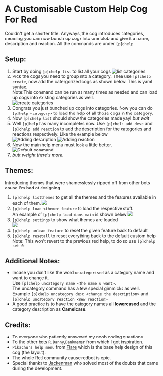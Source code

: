 # A Customisable Custom Help Cog For Red 
Couldn't get a shorter title. Anyways, the cog introduces categories, meaning you can now bunch up cogs into one blob and give it a name, description and reaction.
All the commands are under `[p]chelp`

## Setup:
1. Start by doing `[p]chelp list` to list all your cogs
![list categories](https://i.imgur.com/tsn6Rnx.png=30x5)  
2. Pick the cogs you need to group into a category. Then use `[p]chelp create`, now add the catergorized cogs as shown below. This is yaml syntax.  
Note:This command can be run as many times as needed and can load up cogs into existing categories as well.  
![create categories](https://imgur.com/8XDvrHH.png=30x5)  
3. Congrats you just bunched up cogs into categories. Now you can do `[p]help <category>` to load the help of all those cogs in the category. 
4. Now `[p]chelp list` should show the categories made yay! *but wait*
5. Well `[p]help` has many incompletes now. Use `[p]chelp add desc` and `[p]chelp add reaction` to add the description for the categories and reactions respectively. Like the example below  
![Adding description](https://imgur.com/ddAgIQe.png)
![Adding reaction](https://imgur.com/ieovfQv.png)
6. Now the main help menu must look a little better.  
![Default command](https://imgur.com/8Q35GoC.png)
7. *butt weight there's more.*

## Themes:
Introducing themes that were shamesslessly ripped off from other bots cause I'm bad at designing
1. `[p]chelp listthemes` to get all the themes and the features available in each of them.
![](https://imgur.com/m83FC1N.png)
2. `[p]chelp load <theme> feature` to load the respective stuff.  
An example of `[p]chelp load dank main` is shown below 
![](https://imgur.com/Fr1SS37.png)
3. `[p]chelp settings` to show what themes are loaded  
![](https://imgur.com/tW7sFkX.png)
4. `[p]chelp unload feature` to reset the given feature back to default
5. `[p]chelp resetall` to reset everything back to the default custom help
Note: This won't revert to the previous red help, to do so use `[p]chelp set 0`
## Additional Notes:
- Incase you don't like the word `uncategorised` as a category name and want to change it.  
Use `[p]chelp uncategory name <the name u want>`.  
The uncategory command has a few special gimmicks as well.  
Example `[p]chelp uncategory desc <change the description>` and `[p]chelp uncategory reaction <new reaction>`
- A good practice is to have the category names all **lowercased** and the category description as **Camelcase**.

## Credits:
- To everyone who patiently answered my noob coding questions.
- To the other bots `R.Danny`,`Dankmemer` from which I got inspiration.
- `Pikachu's help menu` from [Flare](https://github.com/flaree/) which is the base help design of this cog (the layout).
- The whole Red community cause redbot is epic.
- Special thanks to [Jackenman](https://github.com/jack1142) who solved most of the doubts that came during the development.
